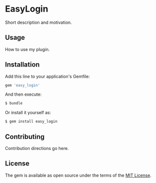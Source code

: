 # EasyLogin
Short description and motivation.

## Usage
How to use my plugin.

## Installation
Add this line to your application's Gemfile:

```ruby
gem 'easy_login'
```

And then execute:
```bash
$ bundle
```

Or install it yourself as:
```bash
$ gem install easy_login
```

## Contributing
Contribution directions go here.

## License
The gem is available as open source under the terms of the [MIT License](https://opensource.org/licenses/MIT).

